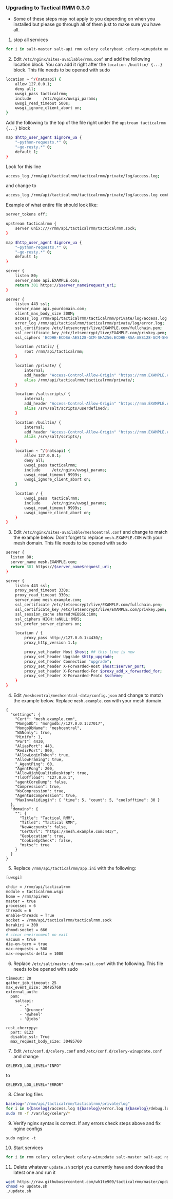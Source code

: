 ### Upgrading to Tactical RMM 0.3.0
- Some of these steps may not apply to you depending on when you installed but please go through all of them just to make sure you have all.

1. stop all services
```bash
for i in salt-master salt-api rmm celery celerybeat celery-winupdate meshcentral nginx; do sudo systemctl stop $i; done
```

2. Edit `/etc/nginx/sites-available/rmm.conf` and add the following location block. You can add it right after the `location /builtin/ {...}` block. This file needs to be opened with sudo
```bash
location ~ ^/(natsapi) {
    allow 127.0.0.1;
    deny all;
    uwsgi_pass tacticalrmm;
    include     /etc/nginx/uwsgi_params;
    uwsgi_read_timeout 500s;
    uwsgi_ignore_client_abort on;
}
```

Add the following to the top of the file right under the `upstream tacticalrmm {...}` block
```bash
map $http_user_agent $ignore_ua {
    "~python-requests.*" 0;
    "~go-resty.*" 0;
    default 1;
}
```

Look for this line
```bash
access_log /rmm/api/tacticalrmm/tacticalrmm/private/log/access.log;
```
and change to
```bash
access_log /rmm/api/tacticalrmm/tacticalrmm/private/log/access.log combined if=$ignore_ua;
```

Example of what entire file should look like:
```bash
server_tokens off;

upstream tacticalrmm {
    server unix:////rmm/api/tacticalrmm/tacticalrmm.sock;
}

map $http_user_agent $ignore_ua {
    "~python-requests.*" 0;
    "~go-resty.*" 0;
    default 1;
}

server {
    listen 80;
    server_name api.EXAMPLE.com;
    return 301 https://$server_name$request_uri;
}

server {
    listen 443 ssl;
    server_name api.yourdomain.com;
    client_max_body_size 300M;
    access_log /rmm/api/tacticalrmm/tacticalrmm/private/log/access.log combined if=$ignore_ua;
    error_log /rmm/api/tacticalrmm/tacticalrmm/private/log/error.log;
    ssl_certificate /etc/letsencrypt/live/EXAMPLE.com/fullchain.pem;
    ssl_certificate_key /etc/letsencrypt/live/EXAMPLE.com/privkey.pem;
    ssl_ciphers 'ECDHE-ECDSA-AES128-GCM-SHA256:ECDHE-RSA-AES128-GCM-SHA256:ECDHE-ECDSA-AES256-GCM-SHA384:ECDHE-RSA-AES256-GCM-SHA384:ECDHE-ECDSA-CHACHA20-POLY1305:ECDHE-RSA-CHACHA20-POLY1305:DHE-RSA-AES128-GCM-SHA256:DHE-RSA-AES256-GCM-SHA384';

    location /static/ {
        root /rmm/api/tacticalrmm;
    }

    location /private/ {
        internal;
        add_header "Access-Control-Allow-Origin" "https://rmm.EXAMPLE.com";
        alias /rmm/api/tacticalrmm/tacticalrmm/private/;
    }

    location /saltscripts/ {
        internal;
        add_header "Access-Control-Allow-Origin" "https://rmm.EXAMPLE.com";
        alias /srv/salt/scripts/userdefined/;
    }

    location /builtin/ {
        internal;
        add_header "Access-Control-Allow-Origin" "https://rmm.EXAMPLE.com";
        alias /srv/salt/scripts/;
    }

    location ~ ^/(natsapi) {
        allow 127.0.0.1;
        deny all;
        uwsgi_pass tacticalrmm;
        include     /etc/nginx/uwsgi_params;
        uwsgi_read_timeout 9999s;
        uwsgi_ignore_client_abort on;
    }

    location / {
        uwsgi_pass  tacticalrmm;
        include     /etc/nginx/uwsgi_params;
        uwsgi_read_timeout 9999s;
        uwsgi_ignore_client_abort on;
    }
}
```

3. Edit `/etc/nginx/sites-available/meshcentral.conf` and change to match the example below. Don't forget to replace `mesh.EXAMPLE.COM` with your mesh domain. This file needs to be opened with sudo
```bash
server {
  listen 80;
  server_name mesh.EXAMPLE.com;
  return 301 https://$server_name$request_uri;
}

server {
    listen 443 ssl;
    proxy_send_timeout 330s;
    proxy_read_timeout 330s;
    server_name mesh.example.com;
    ssl_certificate /etc/letsencrypt/live/EXAMPLE.com/fullchain.pem;
    ssl_certificate_key /etc/letsencrypt/live/EXAMPLE.com/privkey.pem;
    ssl_session_cache shared:WEBSSL:10m;
    ssl_ciphers HIGH:!aNULL:!MD5;
    ssl_prefer_server_ciphers on;

    location / {
        proxy_pass http://127.0.0.1:4430/;
        proxy_http_version 1.1;

        proxy_set_header Host $host; ## this line is new
        proxy_set_header Upgrade $http_upgrade;
        proxy_set_header Connection "upgrade";
        proxy_set_header X-Forwarded-Host $host:$server_port;
        proxy_set_header X-Forwarded-For $proxy_add_x_forwarded_for;
        proxy_set_header X-Forwarded-Proto $scheme;
    }
}
```

4. Edit `/meshcentral/meshcentral-data/config.json` and change to match the example below. Replace `mesh.example.com` with your mesh domain.
```
{
  "settings": {
    "Cert": "mesh.example.com",
    "MongoDb": "mongodb://127.0.0.1:27017",
    "MongoDbName": "meshcentral",
    "WANonly": true,
    "Minify": 1,
    "Port": 4430,
    "AliasPort": 443,
    "RedirPort": 800,
    "AllowLoginToken": true,
    "AllowFraming": true,
    "_AgentPing": 60,
    "AgentPong": 200,
    "AllowHighQualityDesktop": true,
    "TlsOffload": "127.0.0.1",
    "agentCoreDump": false,
    "Compression": true,
    "WsCompression": true,
    "AgentWsCompression": true,
    "MaxInvalidLogin": { "time": 5, "count": 5, "coolofftime": 30 }
  },
  "domains": {
    "": {
      "Title": "Tactical RMM",
      "Title2": "Tactical RMM",
      "NewAccounts": false,
      "CertUrl": "https://mesh.example.com:443/",
      "GeoLocation": true,
      "CookieIpCheck": false,
      "mstsc": true
    }
  }
}
```

5. Replace `/rmm/api/tacticalrmm/app.ini` with the following:
```bash
[uwsgi]

chdir = /rmm/api/tacticalrmm
module = tacticalrmm.wsgi
home = /rmm/api/env
master = true
processes = 6
threads = 6
enable-threads = True
socket = /rmm/api/tacticalrmm/tacticalrmm.sock
harakiri = 300
chmod-socket = 666
# clear environment on exit
vacuum = true
die-on-term = true
max-requests = 500
max-requests-delta = 1000
```

6. Replace `/etc/salt/master.d/rmm-salt.conf` with the following. This file needs to be opened with sudo
```
timeout: 20
gather_job_timeout: 25
max_event_size: 30485760
external_auth:
  pam:
    saltapi:
      - .*
      - '@runner'
      - '@wheel'
      - '@jobs'

rest_cherrypy:
  port: 8123
  disable_ssl: True
  max_request_body_size: 30485760
```

7. Edit `/etc/conf.d/celery.conf` and `/etc/conf.d/celery-winupdate.conf` and change
```
CELERYD_LOG_LEVEL="INFO"
```
to
```
CELERYD_LOG_LEVEL="ERROR"
```

8. Clear log files
```bash
baselog="/rmm/api/tacticalrmm/tacticalrmm/private/log"
for i in ${baselog}/access.log ${baselog}/error.log ${baselog}/debug.log ${baselog}/uwsgi.log; do sudo rm -f $i; done
sudo rm -f /var/log/celery/*
```

9. Verify nginx syntax is correct. If any errors check steps above and fix nginx configs
```
sudo nginx -t
```

10. Start services
```bash
for i in rmm celery celerybeat celery-winupdate salt-master salt-api nginx meshcentral; do sudo systemctl start $i; done
```

11. Delete whatever `update.sh` script you currently have and download the latest one and run it
```bash
wget https://raw.githubusercontent.com/wh1te909/tacticalrmm/master/update.sh
chmod +x update.sh
./update.sh
```



